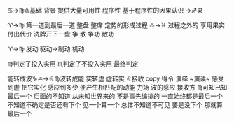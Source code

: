 ♋︎→♍︎♎︎基础 背景 提供大量可用性 程序性
基于程序性的因果认识
→♐︎果

♈︎→♍︎ 第一道到最后一道 整盘 整席 定势的形成过程
♎︎→♓︎ 过程之外的 享用果实 付出代价 洗牌开下一盘
争 散 争功 散功

♈︎→♍︎ 发动 驱动→制动 机动

♍︎判定了投入实用 ♏︎判定了不投入实用 最终判定

能转成波♑︎♒︎→♌︎♍︎波转成能
实转虚 虚转实
♌︎接收 copy 得令 演绎 ~演读~
感受到虚 把它实化
感应到多少 便产生相匹配的动能
力场 波的感应 接收方
♍︎可知已知最后一个 后面的不知道 从未知世界来的 不是事先编排的
一直始终都是最后一个 不知道不确定是否还有下个
见一个算一个 总体不知道不可见
要是没下个 那就算最后一个
